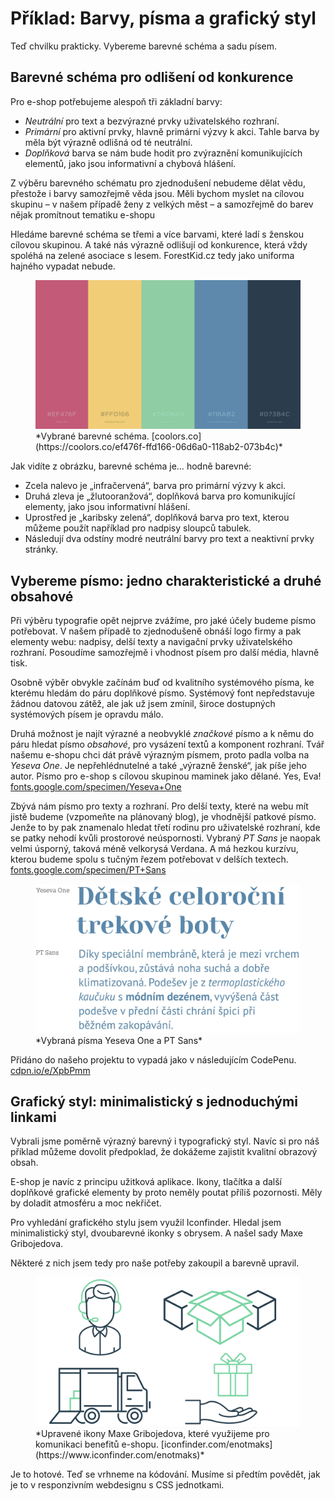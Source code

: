 # Příklad: Barvy, písma a grafický styl

Teď chvilku prakticky. Vybereme barevné schéma a sadu písem.

## Barevné schéma pro odlišení od konkurence

Pro e-shop potřebujeme alespoň tři základní barvy: 

- *Neutrální* pro text a bezvýrazné prvky uživatelského rozhraní.
- *Primární* pro aktivní prvky, hlavně primární výzvy k akci. Tahle barva by měla být výrazně odlišná od té neutrální.
- *Doplňková* barva se nám bude hodit pro zvýraznění komunikujících elementů, jako jsou informativní a chybová hlášení. 

Z výběru barevného schématu pro zjednodušení nebudeme dělat vědu, přestože i barvy samozřejmě věda jsou. Měli bychom myslet na cílovou skupinu – v našem případě ženy z velkých měst – a samozřejmě do barev nějak promítnout tematiku e-shopu

Hledáme barevné schéma se třemi a více barvami, které ladí s ženskou cílovou skupinou. A také nás výrazně odlišují od konkurence, která vždy spoléhá na zelené asociace s lesem. ForestKid.cz tedy jako uniforma hajného vypadat nebude. 

<figure>
<img src="dist/images/original/vdwd/priklad-barvy.jpg" alt="">
<figcaption markdown="1">    
*Vybrané barevné schéma. [coolors.co](https://coolors.co/ef476f-ffd166-06d6a0-118ab2-073b4c)*
</figcaption> 
</figure> 



Jak vidíte z obrázku, barevné schéma je… hodně barevné:

- Zcela nalevo je „infračervená“, barva pro primární výzvy k akci.
- Druhá zleva je „žlutooranžová“, doplňková barva pro komunikující elementy, jako jsou informativní hlášení.
- Uprostřed je „karibsky zelená“, doplňková barva pro text, kterou můžeme použít například pro nadpisy sloupců tabulek.
- Následují dva odstíny modré neutrální barvy pro text a neaktivní prvky stránky. 


## Vybereme písmo: jedno charakteristické a druhé obsahové 

Při výběru typografie opět nejprve zvážíme, pro jaké účely budeme písmo potřebovat. V našem případě to zjednodušeně obnáší logo firmy a pak elementy webu: nadpisy, delší texty a navigační prvky uživatelského rozhraní. Posoudíme samozřejmě i vhodnost písem pro další média, hlavně tisk.

Osobně výběr obvykle začínám buď od kvalitního systémového písma, ke kterému hledám do páru doplňkové písmo. Systémový font nepředstavuje žádnou datovou zátěž, ale jak už jsem zmínil, široce dostupných systémových písem je opravdu málo. 

Druhá možnost je najít výrazné a neobvyklé *značkové* písmo a k němu do páru hledat písmo *obsahové*, pro vysázení textů a komponent rozhraní. Tvář našemu e-shopu chci dát právě výrazným písmem, proto padla volba na *Yeseva One*. Je nepřehlédnutelné a také „výrazně ženské“, jak píše jeho autor. Písmo pro e-shop s cílovou skupinou maminek jako dělané. Yes, Eva! [fonts.google.com/specimen/Yeseva+One](https://fonts.google.com/specimen/Yeseva+One)

Zbývá nám písmo pro texty a rozhraní. Pro delší texty, které na webu mít jistě budeme (vzpomeňte na plánovaný blog), je vhodnější patkové písmo. Jenže to by pak znamenalo hledat třetí rodinu pro uživatelské rozhraní, kde se patky nehodí kvůli prostorové neúspornosti. Vybraný *PT Sans* je naopak velmi úsporný, taková méně velkorysá Verdana. A má hezkou kurzívu, kterou budeme spolu s tučným řezem potřebovat v delších textech. [fonts.google.com/specimen/PT+Sans](https://fonts.google.com/specimen/PT+Sans)

<figure>
<img src="dist/images/original/vdwd/priklady-typografie.jpg" alt="">
<figcaption markdown="1">    
*Vybraná písma Yeseva One a PT Sans*
</figcaption> 
</figure> 

Přidáno do našeho projektu to vypadá jako v následujícím CodePenu. [cdpn.io/e/XpbPmm](https://codepen.io/machal/pen/XpbPmm?editors=1100)

## Grafický styl: minimalistický s jednoduchými linkami

Vybrali jsme poměrně výrazný barevný i typografický styl. Navíc si pro náš příklad můžeme dovolit předpoklad, že dokážeme zajistit kvalitní obrazový obsah. 

E-shop je navíc z principu užitková aplikace. Ikony, tlačítka a další doplňkové grafické elementy by proto neměly poutat příliš pozornosti. Měly by doladit atmosféru a moc nekřičet.

Pro vyhledání grafického stylu jsem využil Iconfinder. Hledal jsem minimalistický styl, dvoubarevné ikonky s obrysem. A našel sady Maxe Gribojedova. 

Některé z nich jsem tedy pro naše potřeby zakoupil a barevně upravil.

<figure>
<img src="dist/images/original/vdwd/priklad-ikony.jpg" alt="">
<figcaption markdown="1">    
*Upravené ikony Maxe Gribojedova, které využijeme pro komunikaci benefitů e-shopu. [iconfinder.com/enotmaks](https://www.iconfinder.com/enotmaks)*
</figcaption> 
</figure> 

Je to hotové. Teď se vrhneme na kódování. Musíme si předtím povědět, jak je to v responzivním webdesignu s CSS jednotkami.

